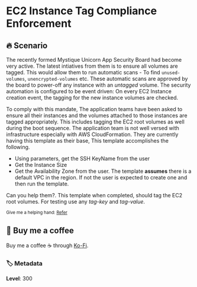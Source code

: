 # EC2 Instance Tag Compliance Enforcement

## 🔥 Scenario

The recently formed Mystique Unicorn App Security Board had become very active. The latest intiatives from them is to ensure all volumes are tagged. This would allow them to run automatic scans - To find `unused-volumes`, `unencrypted-volumes` etc. These automatic scans are approved by the board to power-off any instance with an _untagged_ volume. The security automation is configured to be event driven: On every EC2 Instance creation event, the tagging for the new instance volumes are checked.

To comply with this mandate, The application teams have been asked to ensure all their instances and the volumes attached to those instances are tagged appropriately. This includes tagging the EC2 root volumes as well during the boot sequence. The application team is not well versed with infrastructure especially with AWS CloudFormation. They are currently having this template as their base, This template accomplishes the following.

- Using parameters, get the SSH KeyName from the user
- Get the Instance Size
- Get the Availability Zone from the user. The template **assumes** there is a default VPC in the region. If not the user is expected to create one and then run the template.

Can you help them?. This template when completed, should tag the EC2 root volumes. For testing use any _tag-key_ and _tag-value_.

<sup>Give me a helping hand: [Refer][1]</sup>

## 👋 Buy me a coffee

Buy me a coffee ☕ through [Ko-Fi](https://ko-fi.com/miztiik).

### 🏷️ Metadata

**Level**: 300

[1]: https://docs.aws.amazon.com/AWSEC2/latest/UserGuide/user-data.html
